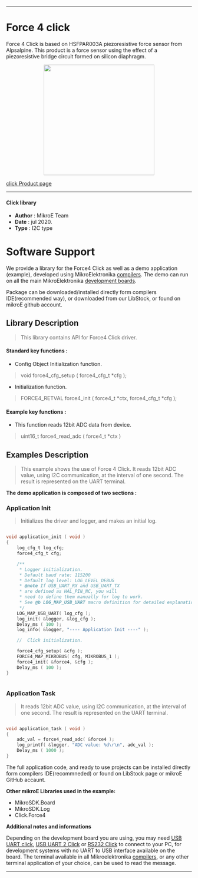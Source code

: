 
---
# Force 4 click

Force 4 Click is based on HSFPAR003A piezoresistive force sensor from Alpsalpine. This product is a force sensor using the effect of a piezoresistive bridge circuit formed on silicon diaphragm.

<p align="center">
  <img src="https://download.mikroe.com/images/click_for_ide/force4_click.png" height=300px>
</p>


[click Product page](https://www.mikroe.com/force-4-click)

---


#### Click library 

- **Author**        : MikroE Team
- **Date**          : jul 2020.
- **Type**          : I2C type


# Software Support

We provide a library for the Force4 Click 
as well as a demo application (example), developed using MikroElektronika 
[compilers](https://shop.mikroe.com/compilers). 
The demo can run on all the main MikroElektronika [development boards](https://shop.mikroe.com/development-boards).

Package can be downloaded/installed directly form compilers IDE(recommended way), or downloaded from our LibStock, or found on mikroE github account. 

## Library Description

> This library contains API for Force4 Click driver.

#### Standard key functions :

- Config Object Initialization function.
> void force4_cfg_setup ( force4_cfg_t *cfg ); 
 
- Initialization function.
> FORCE4_RETVAL force4_init ( force4_t *ctx, force4_cfg_t *cfg );


#### Example key functions :

- This function reads 12bit ADC data from device.
> uint16_t force4_read_adc ( force4_t *ctx )


## Examples Description

> This example shows the use of Force 4 Click.
> It reads 12bit ADC value, using I2C communication,
> at the interval of one second. 
> The result is represented on the UART terminal.

**The demo application is composed of two sections :**

### Application Init 

> Initializes the driver and logger, and makes an initial log.

```c

void application_init ( void )
{
    log_cfg_t log_cfg;
    force4_cfg_t cfg;

    /** 
     * Logger initialization.
     * Default baud rate: 115200
     * Default log level: LOG_LEVEL_DEBUG
     * @note If USB_UART_RX and USB_UART_TX 
     * are defined as HAL_PIN_NC, you will 
     * need to define them manually for log to work. 
     * See @b LOG_MAP_USB_UART macro definition for detailed explanation.
     */
    LOG_MAP_USB_UART( log_cfg );
    log_init( &logger, &log_cfg );
    Delay_ms ( 100 );
    log_info( &logger, "---- Application Init ----" );

    //  Click initialization.

    force4_cfg_setup( &cfg );
    FORCE4_MAP_MIKROBUS( cfg, MIKROBUS_1 );
    force4_init( &force4, &cfg );
    Delay_ms ( 100 );
}
  
```

### Application Task

> It reads 12bit ADC value, using I2C communication,
> at the interval of one second.
> The result is represented on the UART terminal.

```c

void application_task ( void )
{
    adc_val = force4_read_adc( &force4 );
    log_printf( &logger, "ADC value: %d\r\n", adc_val );
    Delay_ms ( 1000 );
}

```

The full application code, and ready to use projects can be  installed directly form compilers IDE(recommneded) or found on LibStock page or mikroE GitHub accaunt.

**Other mikroE Libraries used in the example:** 

- MikroSDK.Board
- MikroSDK.Log
- Click.Force4

**Additional notes and informations**

Depending on the development board you are using, you may need 
[USB UART click](https://shop.mikroe.com/usb-uart-click), 
[USB UART 2 Click](https://shop.mikroe.com/usb-uart-2-click) or 
[RS232 Click](https://shop.mikroe.com/rs232-click) to connect to your PC, for 
development systems with no UART to USB interface available on the board. The 
terminal available in all Mikroelektronika 
[compilers](https://shop.mikroe.com/compilers), or any other terminal application 
of your choice, can be used to read the message.



---
